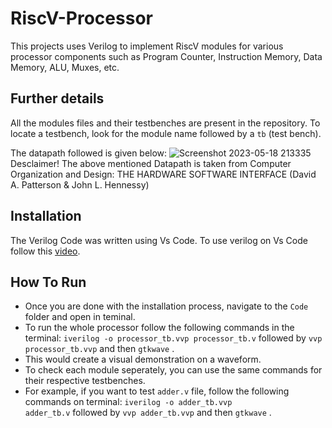 # RiscV-Processor
This projects uses Verilog to implement RiscV modules for various processor components such as Program Counter, Instruction Memory, Data Memory, ALU, Muxes, etc.

## Further details
All the modules files and their testbenches are present in the repository. To locate a testbench, look for the module name followed by a <code>tb</code> (test bench).

The datapath followed is given below:
![Screenshot 2023-05-18 213335](https://github.com/AbdullahHabib-github/RiscV-Processor/assets/91840456/cf3b22ac-ee87-4577-ba57-d0f555e909a3)
Desclaimer! The above mentioned Datapath is taken from Computer Organization and Design: THE HARDWARE SOFTWARE INTERFACE (David A. Patterson & John L. Hennessy)

## Installation
The Verilog Code was written using Vs Code. To use verilog on Vs Code follow this [video](https://www.youtube.com/watch?v=vN1wzM0NO4c).

## How To Run
* Once you are done with the installation process, navigate to the <code>Code</code> folder and open in teminal.
* To run the whole processor follow the following commands in the terminal:
<code>iverilog -o processor_tb.vvp processor_tb.v</code> followed by
<code>vvp processor_tb.vvp</code> and then <code>gtkwave</code> .
* This would create a visual demonstration on a waveform.
* To check each module seperately, you can use the same commands for their respective testbenches.
* For example, if you want to test <code>adder.v</code> file, follow the following commands on terminal: <code>iverilog -o adder_tb.vvp adder_tb.v</code> followed by
<code>vvp adder_tb.vvp</code> and then <code>gtkwave</code> .
